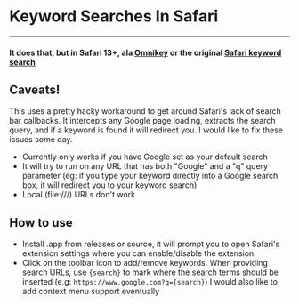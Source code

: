 # Keyword Searches In Safari
-----------------------

#### It does that, but in Safari 13+, ala [Omnikey](http://marioestrada.github.io/safari-omnikey/) or the original [Safari keyword search](http://safarikeywordsearch.aurlien.net)

## Caveats!
This uses a pretty hacky workaround to get around Safari's lack of search bar callbacks. It intercepts any Google page loading, extracts the search query, and if a keyword is found it will redirect you. I would like to fix these issues some day.
- Currently only works if you have Google set as your default search
- It will try to run on any URL that has both "Google" and a "q" query parameter (eg: if you type your keyword directly into a Google search box, it will redirect you to your keyword search)
- Local (file:///) URLs don't work

## How to use
- Install .app from releases or source, it will prompt you to open Safari's extension settings where you can enable/disable the extension.
- Click on the toolbar icon to add/remove keywords. When providing search URLs, use `{search}` to mark where the search terms should be inserted (e.g: `https://www.google.com?q={search}`) I would also like to add context menu support eventually
